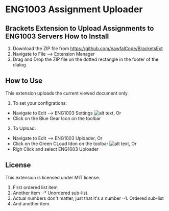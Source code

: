 # ENG1003 Assignment Uploader 
Brackets Extension to Upload Assignments to ENG1003 Servers 
How to Install
---------
1. Download the ZIP file from https://github.com/nawfalCode/BracketsExt
2. Navigate to File --> Extension Manager
3. Drag and Drop the ZIP file on the dotted rectangle in the footer of the dialog

How to Use
-----------
This extension uploads the current viewed document only.

1. To set your configrations:
* Navigate to Edit --> ENG1003 Settings ![alt text](https://raw.githubusercontent.com/nawfalCode/BracketsExt/master/img/settings.png), Or
* Click on the Blue Gear Icon on the toolbar

2. To Upload:
* Navigate to Edit --> ENG1003 Uploader, Or
* Click on the Green CLoud Idon on the toolbar ![alt text](https://raw.githubusercontent.com/nawfalCode/BracketsExt/master/img/upload2.png), Or
* Righ Click and select ENG1003 Uploader


License
-------
This extension is licensed under MIT license.

1. First ordered list item
2. Another item
⋅⋅* Unordered sub-list. 
1. Actual numbers don't matter, just that it's a number
⋅⋅1. Ordered sub-list
4. And another item.

